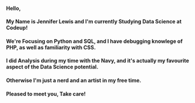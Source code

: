 #### Hello,
#### My Name is Jennifer Lewis and I'm currently Studying Data Science at Codeup!
#### We're Focusing on Python and SQL, and I have debugging knowlege of PHP, as well as familiarity with CSS.
#### I did Analysis during my time with the Navy, and it's actually my favourite aspect of the Data Science potential.
####
#### Otherwise I'm just a nerd and an artist in my free time.
#### Pleased to meet you, Take care!

